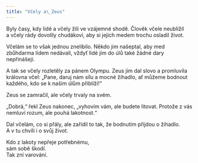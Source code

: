 ```yaml
---
title: "Včely a\_Zeus"
---
```


Byly časy, kdy lidé a včely žili ve vzájemné shodě. Člověk včele neublížil a včely rády dovolily chudákovi, aby si jejich medem trochu osladil život.

Včelám se to však jednou znelíbilo. Někdo jim našeptal, aby med zbůhdarma lidem nedávali, vždyť lidé jim do úlů také žádné dary nepřinášejí.

A tak se včely rozletěly za pánem Olympu. Zeus jim dal slovo a promluvila královna včel: „Pane, daruj nám sílu a mocné žihadlo, ať můžeme bodnout každého, kdo se k našim úlům přiblíží!“

Zeus se zamračil, ale včely trvaly na svém.

„Dobrá,“ řekl Zeus nakonec, „vyhovím vám, ale budete litovat. Protože z vás nemluví rozum, ale pouhá lakotnost.“

Dal včelám, co si přály, ale zařídil to tak, že bodnutím přijdou o žihadlo. A v tu chvíli i o svůj život.

Kdo z lakoty nepřeje potřebnému,  
sám sobě škodí.  
Tak zní varování.

